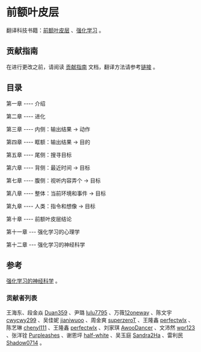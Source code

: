 
# 前额叶皮层

翻译科技书籍：[前额叶皮层](https://github.com/OpenHUTB/PFC/blob/main/PFC_en.pdf) 、[强化学习](https://github.com/OpenHUTB/PFC/blob/main/RL.pdf) 。

## 贡献指南
在进行更改之前，请阅读 [贡献指南](https://github.com/OpenHUTB/bazaar/blob/master/CONTRIBUTING.md) 文档，翻译方法请参考[链接](https://github.com/OpenHUTB/bazaar/blob/master/translation.md) 。


## 目录

第一章  ---- 介绍 

第二章  ---- 进化

第三章  ---- 内侧：输出结果 -> 动作

第四章  ---- 眶额：输出结果 -> 目的 

第五章  ---- 尾侧：搜寻目标 

第六章  ---- 背侧：最近时间 -> 目标 

第七章  ---- 腹侧：视听内容弄个 -> 目标 

第八章  ---- 整体：当前环境和事件 -> 目标

第九章  ---- 人类：指令和想像 -> 目标

第十章  ---- 前额叶皮层结论

第十一章 --- 强化学习的心理学

第十二章 --- 强化学习的神经科学


## 参考
[强化学习的神经科学](https://www.cnblogs.com/lucifer1997/p/13509615.html) 。


### 贡献者列表
王海东、段金焱 [Duan359](https://github.com/Duan359) 、尹璐 [lulu7795](https://github.com/lulu7795/PFC)  、万薇[12oneway](https://github.com/12oneway/neuro ) 、陈文宇 [cwycwy299](https://github.com/cwycwy299) 、吴佳妮 [jianiwuoo](https://github.com/jianiwuoo)  、周金爽 [superzeroT](https://github.com/superzeroT) 、王隆鑫 [perfectwlx](https://github.com/perfectwlx) 、陈艺琳 [chenyl111](https://github.com/chenyl111) 、王隆鑫 [perfectwlx](https://github.com/perfectwlx) 、刘家琪 [AwooDancer](https://github.com/AwooDancer) 、文沛然 [wpr123](https://github.com/wpr123) 、张洋铨 [Purpleashes](https://github.com/Purpleashes) 、谢恩坪 [half-white](https://github.com/half-white) 、吴玉庭 [Sandra2Ha](https://github.com/Sandra2Ha) 、雷利民 [Shadow0714](https://github.com/Shadow0714) 。